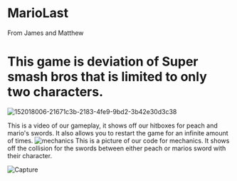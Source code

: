 # MarioLast
From James and Matthew 
# This game is  deviation of Super smash bros that is limited to only two characters.
![152018006-21671c3b-2183-4fe9-9bd2-3b42e30d3c38](https://user-images.githubusercontent.com/89215863/152471829-356dfa9a-d07e-4dc2-be1d-ba67ab7faad5.gif)

This is a video of our gameplay, it shows off our hitboxes for peach and mario's swords. It also allows you to restart the game for an infinite amount of times.
![mechanics](https://user-images.githubusercontent.com/89215863/152019303-a7d722cb-8217-4fb4-811f-ee985ed99789.PNG)
This is a picture of our code for mechanics. It shows off the collision for the swords between either peach or marios sword with their character. 

![Capture](https://user-images.githubusercontent.com/89215863/152472386-b8f98fac-a557-47f5-a60b-baeac105b642.PNG)
